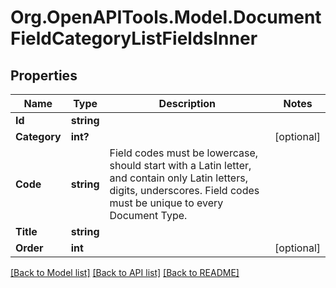 
# Org.OpenAPITools.Model.DocumentFieldCategoryListFieldsInner

## Properties

Name | Type | Description | Notes
------------ | ------------- | ------------- | -------------
**Id** | **string** |  | 
**Category** | **int?** |  | [optional] 
**Code** | **string** | Field codes must be lowercase, should start with  a Latin letter, and contain only Latin letters, digits, underscores. Field codes must be unique to every Document Type. | 
**Title** | **string** |  | 
**Order** | **int** |  | [optional] 

[[Back to Model list]](../README.md#documentation-for-models)
[[Back to API list]](../README.md#documentation-for-api-endpoints)
[[Back to README]](../README.md)

